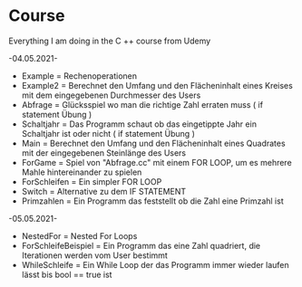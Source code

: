 # Course
Everything I am doing in the C ++ course from Udemy


 -04.05.2021-

- Example = Rechenoperationen
- Example2 = Berechnet den Umfang und den Flächeninhalt eines Kreises mit dem eingegebenen Durchmesser des Users 
- Abfrage = Glücksspiel wo man die richtige Zahl erraten muss ( if statement Übung )
- Schaltjahr = Das Programm schaut ob das eingetippte Jahr ein Schaltjahr ist oder nicht ( if statement Übung )
- Main = Berechnet den Umfang und den Flächeninhalt eines Quadrates mit der eingegebenen Steinlänge des Users
- ForGame = Spiel von "Abfrage.cc" mit einem FOR LOOP, um es mehrere Mahle hintereinander zu spielen
- ForSchleifen = Ein simpler FOR LOOP
- Switch = Alternative zu dem IF STATEMENT
- Primzahlen = Ein Programm das feststellt ob die Zahl eine Primzahl ist

 -05.05.2021-
 
 - NestedFor = Nested For Loops
 - ForSchleifeBeispiel = Ein Programm das eine Zahl quadriert, die Iterationen werden vom User bestimmt
 - WhileSchleife = Ein While Loop der das Programm immer wieder laufen lässt bis bool == true ist
